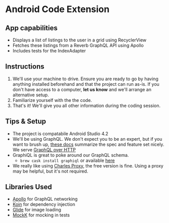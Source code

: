 # Android Code Extension

## App capabilities
- Displays a list of listings to the user in a grid using RecyclerView
- Fetches these listings from a Reverb GraphQL API using Apollo
- Includes tests for the IndexAdapter

## Instructions
1. We'll use your machine to drive. Ensure you are ready to go by having anything installed beforehand and that the project can run as-is. If you don't have access to a computer, **let us know** and we'll arrange an alternative setup.
1. Familiarize yourself with the the code.
1. That's it! We'll give you all other information during the coding session.

## Tips & Setup
- The project is compatabile Android Studio 4.2
- We'll be using GraphQL. We don't expect you to be an expert, but if you want to brush up, [these docs](https://graphql.org/learn/) summarize the spec and feature set nicely. We serve [GraphQL over HTTP](https://graphql.org/learn/serving-over-http/)
- GraphiQL is great to poke around our GraphQL schema.
  - `brew cask install graphiql` or available [here](https://github.com/skevy/graphiql-app/releases/download/v0.7.2/GraphiQL-0.7.2.dmg)
- We really like using [Charles Proxy](https://www.charlesproxy.com), the free version is fine. Using a proxy may be helpful, but it's not required.

## Libraries Used
- [Apollo](https://www.apollographql.com/docs/android/essentials/get-started-kotlin/) for GraphQL networking
- [Koin](https://insert-koin.io/) for dependency injection
- [Glide](https://github.com/bumptech/glide) for image loading
- [MockK](https://mockk.io/) for mocking in tests